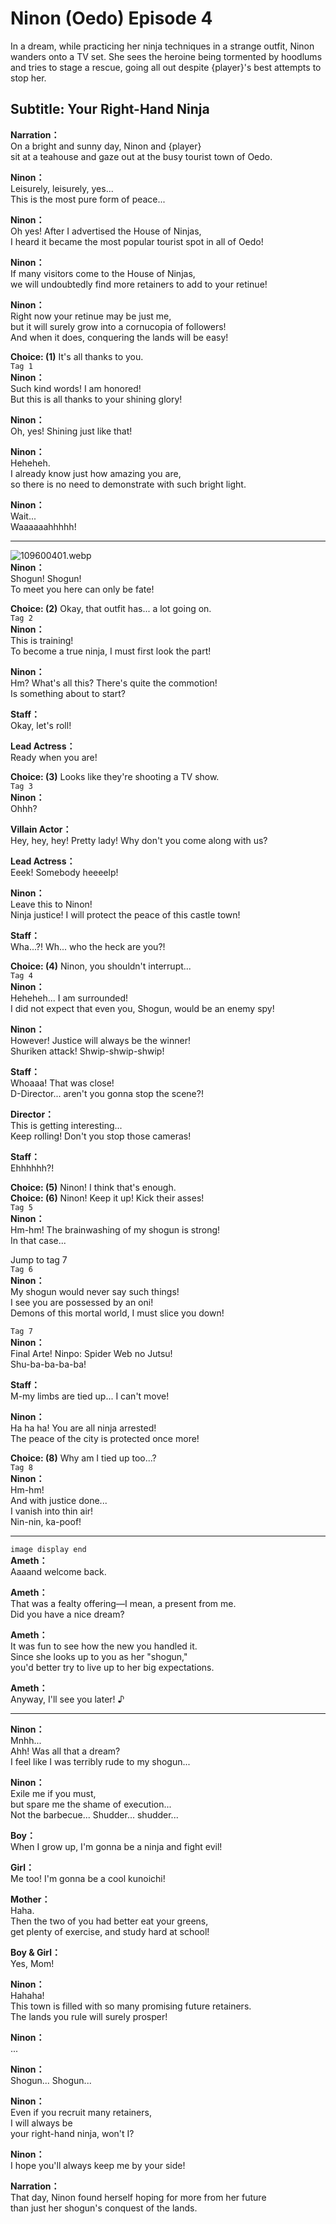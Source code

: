 # Ninon (Oedo) Episode 4
In a dream, while practicing her ninja techniques in a strange outfit, Ninon wanders onto a TV set. She sees the heroine being tormented by hoodlums and tries to stage a rescue, going all out despite {player}'s best attempts to stop her.
  
## Subtitle: Your Right-Hand Ninja
  
**Narration：**  
On a bright and sunny day, Ninon and {player}  
sit at a teahouse and gaze out at the busy tourist town of Oedo.  
  
**Ninon：**  
Leisurely, leisurely, yes...  
This is the most pure form of peace...  
  
**Ninon：**  
Oh yes! After I advertised the House of Ninjas,  
I heard it became the most popular tourist spot in all of Oedo!  
  
**Ninon：**  
If many visitors come to the House of Ninjas,  
we will undoubtedly find more retainers to add to your retinue!  
  
**Ninon：**  
Right now your retinue may be just me,  
but it will surely grow into a cornucopia of followers!  
And when it does, conquering the lands will be easy!  
  
**Choice: (1)**  It's all thanks to you.  
`Tag 1`  
**Ninon：**  
Such kind words! I am honored!  
But this is all thanks to your shining glory!  
  
**Ninon：**  
Oh, yes! Shining just like that!  
  
**Ninon：**  
Heheheh.  
 I already know  just how amazing you are,  
so there is no need to demonstrate with such bright light.  
  
**Ninon：**  
Wait...  
 Waaaaaahhhhh!  
  

---  
  
![109600401.webp](https://redive.estertion.win/card/story/109600401.webp)  
**Ninon：**  
Shogun! Shogun!  
To meet you here can only be fate!  
  
**Choice: (2)**  Okay, that outfit has... a lot going on.  
`Tag 2`  
**Ninon：**  
This is training!  
 To become a true ninja, I must first look the part!  
  
**Ninon：**  
Hm? What's all this? There's quite the commotion!  
Is something about to start?  
  
**Staff：**  
Okay, let's roll!  
  
**Lead Actress：**  
Ready when you are!  
  
**Choice: (3)**  Looks like they're shooting a TV show.  
`Tag 3`  
**Ninon：**  
Ohhh?  
  
**Villain Actor：**  
Hey, hey, hey! Pretty lady! Why don't you come along with us?  
  
**Lead Actress：**  
Eeek! Somebody heeeelp!  
  
**Ninon：**  
Leave this to Ninon!  
Ninja justice! I will protect the peace of this castle town!  
  
**Staff：**  
Wha...?! Wh... who the heck are you?!  
  
**Choice: (4)**  Ninon, you shouldn't interrupt...  
`Tag 4`  
**Ninon：**  
Heheheh... I am surrounded!  
I did not expect that even you, Shogun, would be an enemy spy!  
  
**Ninon：**  
However! Justice will always be the winner!  
Shuriken attack! Shwip-shwip-shwip!  
  
**Staff：**  
Whoaaa! That was close!  
D-Director... aren't you gonna stop the scene?!  
  
**Director：**  
This is getting interesting...  
Keep rolling! Don't you stop those cameras!  
  
**Staff：**  
Ehhhhhh?!  
  
**Choice: (5)**  Ninon! I think that's enough.  
**Choice: (6)**  Ninon! Keep it up! Kick their asses!  
`Tag 5`  
**Ninon：**  
Hm-hm! The brainwashing of my shogun is strong!  
In that case...  
  
Jump to tag 7  
`Tag 6`  
**Ninon：**  
My shogun would never say such things!  
I see you are possessed by an oni!  
Demons of this mortal world, I must slice you down!  
  
`Tag 7`  
**Ninon：**  
Final Arte! Ninpo: Spider Web no Jutsu!  
Shu-ba-ba-ba-ba!  
  
**Staff：**  
M-my limbs are tied up... I can't move!  
  
**Ninon：**  
Ha ha ha! You are all ninja arrested!  
The peace of the city is protected once more!  
  
**Choice: (8)**  Why am I tied up too...?  
`Tag 8`  
**Ninon：**  
Hm-hm!  
 And with justice done...  
I vanish into thin air!  
 Nin-nin, ka-poof!  
  

---  
  
`image display end`  
**Ameth：**  
Aaaand welcome back.  
  
**Ameth：**  
That was a fealty offering—I mean, a present from me.  
Did you have a nice dream?  
  
**Ameth：**  
It was fun to see how the new you handled it.  
Since she looks up to you as her \"shogun,\"  
you'd better try to live up to her big expectations.  
  
**Ameth：**  
Anyway, I'll see you later! ♪  
  

---  
  
**Ninon：**  
Mnhh...  
Ahh! Was all that a dream?  
I feel like I was terribly rude to my shogun...  
  
**Ninon：**  
Exile me if you must,  
but spare me the shame of execution...  
Not the barbecue... Shudder... shudder...  
  
**Boy：**  
When I grow up, I'm gonna be a ninja and fight evil!  
  
**Girl：**  
Me too! I'm gonna be a cool kunoichi!  
  
**Mother：**  
Haha.  
 Then the two of you had better eat your greens,  
get plenty of exercise, and study hard at school!  
  
**Boy & Girl：**  
Yes, Mom!  
  
**Ninon：**  
Hahaha!  
This town is filled with so many promising future retainers.  
The lands you rule will surely prosper!  
  
**Ninon：**  
...  
  
**Ninon：**  
Shogun... Shogun...  
  
**Ninon：**  
Even if you recruit many retainers,  
I will always be  
 your right-hand ninja, won't I?  
  
**Ninon：**  
I hope you'll always keep me by your side!  
  
**Narration：**  
That day, Ninon found herself hoping for more from her future  
than just her shogun's conquest of the lands.  
